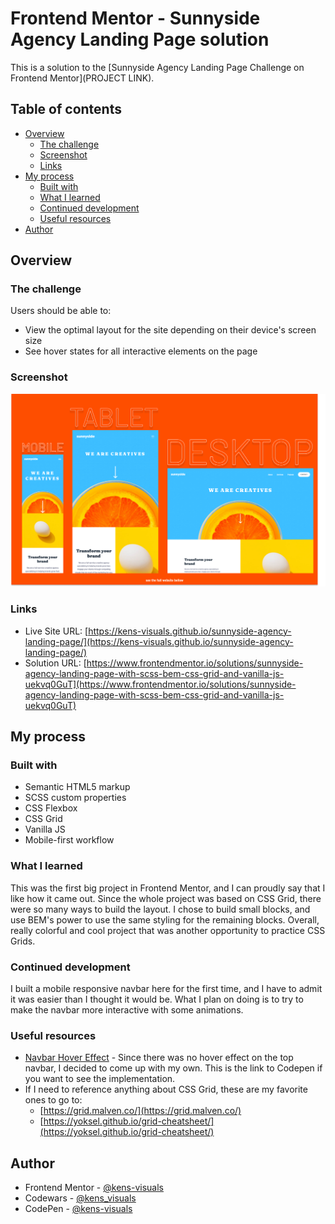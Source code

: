 # Frontend Mentor - Sunnyside Agency Landing Page solution

This is a solution to the [Sunnyside Agency Landing Page Challenge on Frontend Mentor](PROJECT LINK).

## Table of contents

- [Overview](#overview)
  - [The challenge](#the-challenge)
  - [Screenshot](#screenshot)
  - [Links](#links)
- [My process](#my-process)
  - [Built with](#built-with)
  - [What I learned](#what-i-learned)
  - [Continued development](#continued-development)
  - [Useful resources](#useful-resources)
- [Author](#author)

## Overview

### The challenge

Users should be able to:

- View the optimal layout for the site depending on their device's screen size
- See hover states for all interactive elements on the page

### Screenshot

![screenshot](./images/screenshot.png)

### Links

- Live Site URL: [https://kens-visuals.github.io/sunnyside-agency-landing-page/](https://kens-visuals.github.io/sunnyside-agency-landing-page/)
- Solution URL: [https://www.frontendmentor.io/solutions/sunnyside-agency-landing-page-with-scss-bem-css-grid-and-vanilla-js-uekvq0GuT](https://www.frontendmentor.io/solutions/sunnyside-agency-landing-page-with-scss-bem-css-grid-and-vanilla-js-uekvq0GuT)

## My process

### Built with

- Semantic HTML5 markup
- SCSS custom properties
- CSS Flexbox
- CSS Grid
- Vanilla JS
- Mobile-first workflow

### What I learned

This was the first big project in Frontend Mentor, and I can proudly say that I like how it came out. Since the whole project was based on CSS Grid, there were so many ways to build the layout. I chose to build small blocks, and use BEM's power to use the same styling for the remaining blocks. Overall, really colorful and cool project that was another opportunity to practice CSS Grids.

### Continued development

I built a mobile responsive navbar here for the first time, and I have to admit it was easier than I thought it would be. What I plan on doing is to try to make the navbar more interactive with some animations.

### Useful resources

- [Navbar Hover Effect](https://codepen.io/kens-visuals/pen/WNEJKqz) - Since there was no hover effect on the top navbar, I decided to come up with my own. This is the link to Codepen if you want to see the implementation.
- If I need to reference anything about CSS Grid, these are my favorite ones to go to:
  - [https://grid.malven.co/](https://grid.malven.co/)
  - [https://yoksel.github.io/grid-cheatsheet/](https://yoksel.github.io/grid-cheatsheet/)

## Author

- Frontend Mentor - [@kens-visuals](https://www.frontendmentor.io/profile/kens-visuals)
- Codewars - [@kens_visuals](https://www.codewars.com/users/kens_visuals)
- CodePen - [@kens-visuals](https://codepen.io/kens-visuals)
